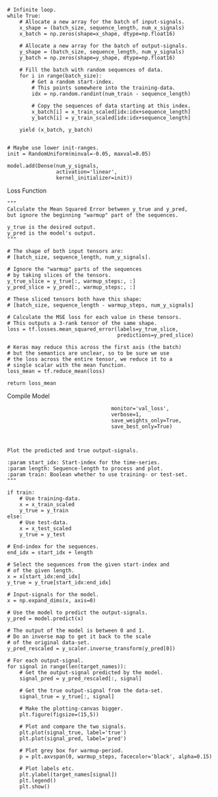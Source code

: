 

    # Infinite loop.
    while True:
        # Allocate a new array for the batch of input-signals.
        x_shape = (batch_size, sequence_length, num_x_signals)
        x_batch = np.zeros(shape=x_shape, dtype=np.float16)

        # Allocate a new array for the batch of output-signals.
        y_shape = (batch_size, sequence_length, num_y_signals)
        y_batch = np.zeros(shape=y_shape, dtype=np.float16)

        # Fill the batch with random sequences of data.
        for i in range(batch_size):
            # Get a random start-index.
            # This points somewhere into the training-data.
            idx = np.random.randint(num_train - sequence_length)
            
            # Copy the sequences of data starting at this index.
            x_batch[i] = x_train_scaled[idx:idx+sequence_length]
            y_batch[i] = y_train_scaled[idx:idx+sequence_length]
        
        yield (x_batch, y_batch)


    # Maybe use lower init-ranges.
    init = RandomUniform(minval=-0.05, maxval=0.05)

    model.add(Dense(num_y_signals,
                    activation='linear',
                    kernel_initializer=init))
Loss Function

    """
    Calculate the Mean Squared Error between y_true and y_pred,
    but ignore the beginning "warmup" part of the sequences.
    
    y_true is the desired output.
    y_pred is the model's output.
    """

    # The shape of both input tensors are:
    # [batch_size, sequence_length, num_y_signals].

    # Ignore the "warmup" parts of the sequences
    # by taking slices of the tensors.
    y_true_slice = y_true[:, warmup_steps:, :]
    y_pred_slice = y_pred[:, warmup_steps:, :]

    # These sliced tensors both have this shape:
    # [batch_size, sequence_length - warmup_steps, num_y_signals]

    # Calculate the MSE loss for each value in these tensors.
    # This outputs a 3-rank tensor of the same shape.
    loss = tf.losses.mean_squared_error(labels=y_true_slice,
                                        predictions=y_pred_slice)

    # Keras may reduce this across the first axis (the batch)
    # but the semantics are unclear, so to be sure we use
    # the loss across the entire tensor, we reduce it to a
    # single scalar with the mean function.
    loss_mean = tf.reduce_mean(loss)

    return loss_mean
Compile Model

                                      monitor='val_loss',
                                      verbose=1,
                                      save_weights_only=True,
                                      save_best_only=True)



    Plot the predicted and true output-signals.
    
    :param start_idx: Start-index for the time-series.
    :param length: Sequence-length to process and plot.
    :param train: Boolean whether to use training- or test-set.
    """
    
    if train:
        # Use training-data.
        x = x_train_scaled
        y_true = y_train
    else:
        # Use test-data.
        x = x_test_scaled
        y_true = y_test
    
    # End-index for the sequences.
    end_idx = start_idx + length
    
    # Select the sequences from the given start-index and
    # of the given length.
    x = x[start_idx:end_idx]
    y_true = y_true[start_idx:end_idx]
    
    # Input-signals for the model.
    x = np.expand_dims(x, axis=0)

    # Use the model to predict the output-signals.
    y_pred = model.predict(x)
    
    # The output of the model is between 0 and 1.
    # Do an inverse map to get it back to the scale
    # of the original data-set.
    y_pred_rescaled = y_scaler.inverse_transform(y_pred[0])
    
    # For each output-signal.
    for signal in range(len(target_names)):
        # Get the output-signal predicted by the model.
        signal_pred = y_pred_rescaled[:, signal]
        
        # Get the true output-signal from the data-set.
        signal_true = y_true[:, signal]

        # Make the plotting-canvas bigger.
        plt.figure(figsize=(15,5))
        
        # Plot and compare the two signals.
        plt.plot(signal_true, label='true')
        plt.plot(signal_pred, label='pred')
        
        # Plot grey box for warmup-period.
        p = plt.axvspan(0, warmup_steps, facecolor='black', alpha=0.15)
        
        # Plot labels etc.
        plt.ylabel(target_names[signal])
        plt.legend()
        plt.show()






